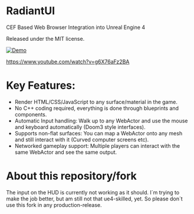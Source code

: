 # RadiantUI

CEF Based Web Browser Integration into Unreal Engine 4

Released under the MIT license.

[![Demo](http://img.youtube.com/vi/g6X76aFz2BA/0.jpg)](https://www.youtube.com/watch?v=g6X76aFz2BA)

https://www.youtube.com/watch?v=g6X76aFz2BA

# Key Features:

* Render HTML/CSS/JavaScript to any surface/material in the game.
* No C++ coding required, everything is done through blueprints and components.
* Automatic Input handling: Walk up to any WebActor and use the mouse and keyboard automatically (Doom3 style interfaces).
* Supports non-flat surfaces: You can map a WebActor onto any mesh and still interact with it (Curved computer screens etc).
* Networked gameplay support: Multiple players can interact with the same WebActor and see the same output.

# About this repository/fork
The input on the HUD is currently not working as it should. I´m trying to make the job better, but am still not that ue4-skilled, yet.
So please don´t use this fork in any production-release.